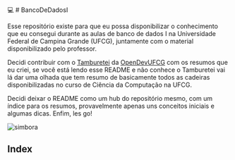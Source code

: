 :computer: # BancoDeDadosI

Esse repositório existe para que eu possa disponibilizar o conhecimento que eu consegui durante as aulas de banco de dados I na Universidade Federal de Campina Grande (UFCG), juntamente com o material disponibilizado pelo professor. 

Decidi contribuir com o [Tamburetei](https://github.com/OpenDevUFCG/Tamburetei) da [OpenDevUFCG](https://opendevufcg.org/) com os resumos que eu criei, se você está lendo esse README e não conhece o Tamburetei vai lá dar uma olhada que tem resumo de basicamente todos as cadeiras disponibilizadas no curso de Ciência da Computação na UFCG. 

Decidi deixar o README como um hub do repositório mesmo, com um índice para os resumos, provavelmente apenas uns conceitos iniciais e algumas dicas. Enfim, les go!

![simbora]()

## Index
